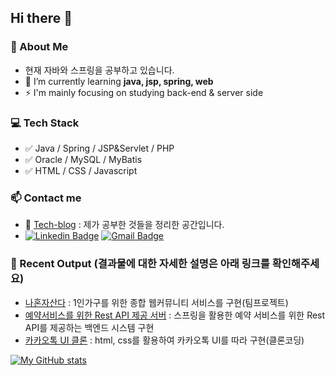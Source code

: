 ## Hi there 👋
### 💬 About Me
- 현재 자바와 스프링을 공부하고 있습니다.
- 🌱 I’m currently learning __java, jsp, spring, web__
- ⚡ I'm mainly focusing on studying back-end & server side

### &#128187; Tech Stack
- &#9989; Java / Spring / JSP&Servlet / PHP 
- &#9989; Oracle / MySQL / MyBatis
- &#9989; HTML / CSS / Javascript

### 📫 Contact me
- 📝 [Tech-blog](https://junu0516.tistory.com/) : 제가 공부한 것들을 정리한 공간입니다.
- [![Linkedin Badge](https://img.shields.io/badge/-LinkedIn-blue?style=flat-square&logo=Linkedin&logoColor=white&link=https://www.linkedin.com/in/junu0516/)](https://www.linkedin.com/in/junu0516/) [![Gmail Badge](https://img.shields.io/badge/Gmail-d14836?style=flat-square&logo=Gmail&logoColor=white&link=mailto:junu0516@yonsei.ac.kr)](mailto:junu0516@yonsei.ac.kr)

### 🌱  Recent Output (결과물에 대한 자세한 설명은 아래 링크를 확인해주세요)
- [나혼자산다](https://github.com/junu0516/ILIVEALONE_2) : 1인가구를 위한 종합 웹커뮤니티 서비스를 구현(팀프로젝트)
- [예약서비스를 위한 Rest API 제공 서버](https://github.com/junu0516/Reservation) : 스프링을 활용한 예약 서비스를 위한 Rest API를 제공하는 백엔드 시스템 구현
- [카카오톡 UI 클론](https://github.com/junu0516/KokoaTalk_Clone) : html, css를 활용하여 카카오톡 UI를 따라 구현(클론코딩)

<!--
**junu0516/junu0516** is a ✨ _special_ ✨ repository because its `README.md` (this file) appears on your GitHub profile.

Here are some ideas to get you started:

- 🔭 I’m currently working on ...
- 🌱 I’m currently learning ...
- 👯 I’m looking to collaborate on ...
- 🤔 I’m looking for help with ...
- 💬 Ask me about ...
- 📫 How to reach me: ...
- 😄 Pronouns: ...
- ⚡ Fun fact: ...
-->
[![My GitHub stats](https://github-readme-stats.vercel.app/api?username=junu0516)](https://github.com/junu0516/github-readme-stats)
